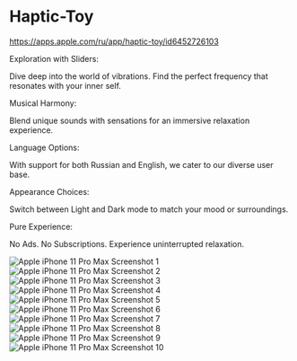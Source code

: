 # Haptic-Toy

https://apps.apple.com/ru/app/haptic-toy/id6452726103

Exploration with Sliders:

Dive deep into the world of vibrations. Find the perfect frequency that resonates with your inner self.


Musical Harmony:

Blend unique sounds with sensations for an immersive relaxation experience.


Language Options:

With support for both Russian and English, we cater to our diverse user base.


Appearance Choices:

Switch between Light and Dark mode to match your mood or surroundings.


Pure Experience:

No Ads. No Subscriptions. Experience uninterrupted relaxation.

![Apple iPhone 11 Pro Max Screenshot 1](https://github.com/HrabrovSergeyM/Haptic-Toy/assets/69889536/4ca0b5c6-7584-40e7-88cb-512f4ed433d8)
![Apple iPhone 11 Pro Max Screenshot 2](https://github.com/HrabrovSergeyM/Haptic-Toy/assets/69889536/f5cec9f4-aaf3-47ec-9204-9610292935ac)
![Apple iPhone 11 Pro Max Screenshot 3](https://github.com/HrabrovSergeyM/Haptic-Toy/assets/69889536/fc56e845-5668-49d6-b8e3-392debf43519)
![Apple iPhone 11 Pro Max Screenshot 4](https://github.com/HrabrovSergeyM/Haptic-Toy/assets/69889536/cc4202e8-2200-4231-9180-dca07acf5d6e)
![Apple iPhone 11 Pro Max Screenshot 5](https://github.com/HrabrovSergeyM/Haptic-Toy/assets/69889536/4bada9fa-d3c9-4399-a9c1-92d672ce47bf)
![Apple iPhone 11 Pro Max Screenshot 6](https://github.com/HrabrovSergeyM/Haptic-Toy/assets/69889536/381bfc34-2df7-4851-8138-81fee06dac12)
![Apple iPhone 11 Pro Max Screenshot 7](https://github.com/HrabrovSergeyM/Haptic-Toy/assets/69889536/3d58d274-e6e2-4ebd-94ab-e55799cffc1b)
![Apple iPhone 11 Pro Max Screenshot 8](https://github.com/HrabrovSergeyM/Haptic-Toy/assets/69889536/cc5be4e0-07ee-46a4-80dd-078b45ac595e)
![Apple iPhone 11 Pro Max Screenshot 9](https://github.com/HrabrovSergeyM/Haptic-Toy/assets/69889536/9f6a50a6-5460-4cc6-8364-e75adb5f4e60)
![Apple iPhone 11 Pro Max Screenshot 10](https://github.com/HrabrovSergeyM/Haptic-Toy/assets/69889536/3d605003-744b-4825-acf9-e65e028b11fd)









